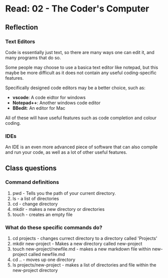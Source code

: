 # Read: 02 - The Coder's Computer
## Reflection
### Text Editors
Code is essentially just text, so there are many ways one can edit it, and many programs that do so.

Some people may choose to use a basica text editor like notepad, but this maybe be more difficult as it does not contain any useful coding-specific features.

Specifically designed code editors may be a better choice, such as:

- **vscode**: A code eidtor for windows
- **Notepad++**: Another windows code editor
- **BBedit**: An editor for Mac

All of these will have useful features such as code completion and colour coding.

### IDEs

An IDE is an even more advanced piece of software that can also compile and run your code, as well as a lot of other useful features.

## Class questions
### Command definitions

1. pwd - Tells you the path of your current directory.
2. ls - a list of directories
3. cd - change directory
4. mkdir - makes a new directory or directories
5. touch - creates an empty file

### What do these specific commands do?

1. cd projects - changes currect directory to a directory called 'Projects'
2. mkdir new-project - Makes a new directory called new-project
3. touch new-project/newfile.md - makes a new markdown file within new-project called newfile.md
4. cd .. - moves up one directory
5. ls projects/new-project - makes a list of directories and file within the new-project directory
